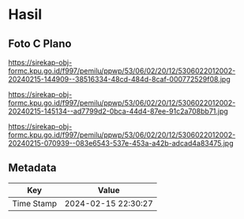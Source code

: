 # Hasil

## Foto C Plano

https://sirekap-obj-formc.kpu.go.id/f997/pemilu/ppwp/53/06/02/20/12/5306022012002-20240215-144909--38516334-48cd-484d-8caf-000772529f08.jpg

https://sirekap-obj-formc.kpu.go.id/f997/pemilu/ppwp/53/06/02/20/12/5306022012002-20240215-145134--ad7799d2-0bca-44d4-87ee-91c2a708bb71.jpg

https://sirekap-obj-formc.kpu.go.id/f997/pemilu/ppwp/53/06/02/20/12/5306022012002-20240215-070939--083e6543-537e-453a-a42b-adcad4a83475.jpg


## Metadata

| Key        | Value               |
| ---------- | ------------------- |
| Time Stamp | 2024-02-15 22:30:27 |




